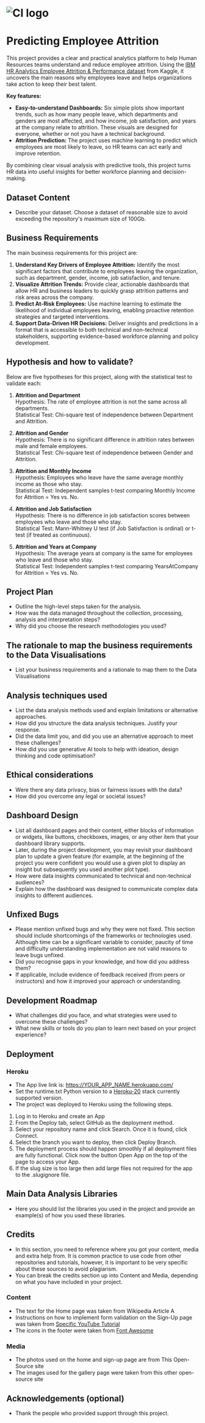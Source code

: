 # ![CI logo](https://codeinstitute.s3.amazonaws.com/fullstack/ci_logo_small.png)


# Predicting Employee Attrition

This project provides a clear and practical analytics platform to help Human Resources teams understand and reduce employee attrition. Using the [IBM HR Analytics Employee Attrition & Performance dataset](https://www.kaggle.com/datasets/pavansubhasht/ibm-hr-analytics-attrition-datase) from Kaggle, it uncovers the main reasons why employees leave and helps organizations take action to keep their best talent.

**Key features:**
- **Easy-to-understand Dashboards:** Six simple plots show important trends, such as how many people leave, which departments and genders are most affected, and how income, job satisfaction, and years at the company relate to attrition. These visuals are designed for everyone, whether or not you have a technical background.
- **Attrition Prediction:** The project uses machine learning to predict which employees are most likely to leave, so HR teams can act early and improve retention.

By combining clear visual analysis with predictive tools, this project turns HR data into useful insights for better workforce planning and decision-making.

## Dataset Content
* Describe your dataset. Choose a dataset of reasonable size to avoid exceeding the repository's maximum size of 100Gb.


## Business Requirements
The main business requirements for this project are:

1. **Understand Key Drivers of Employee Attrition:** Identify the most significant factors that contribute to employees leaving the organization, such as department, gender, income, job satisfaction, and tenure.
2. **Visualize Attrition Trends:** Provide clear, actionable dashboards that allow HR and business leaders to quickly grasp attrition patterns and risk areas across the company.
3. **Predict At-Risk Employees:** Use machine learning to estimate the likelihood of individual employees leaving, enabling proactive retention strategies and targeted interventions.
4. **Support Data-Driven HR Decisions:** Deliver insights and predictions in a format that is accessible to both technical and non-technical stakeholders, supporting evidence-based workforce planning and policy development.


## Hypothesis and how to validate?

Below are five hypotheses for this project, along with the statistical test to validate each:

1. **Attrition and Department**  
	Hypothesis: The rate of employee attrition is not the same across all departments.  
	Statistical Test: Chi-square test of independence between Department and Attrition.

2. **Attrition and Gender**  
	Hypothesis: There is no significant difference in attrition rates between male and female employees.  
	Statistical Test: Chi-square test of independence between Gender and Attrition.

3. **Attrition and Monthly Income**  
	Hypothesis: Employees who leave have the same average monthly income as those who stay.  
	Statistical Test: Independent samples t-test comparing Monthly Income for Attrition = Yes vs. No.

4. **Attrition and Job Satisfaction**  
	Hypothesis: There is no difference in job satisfaction scores between employees who leave and those who stay.  
	Statistical Test: Mann-Whitney U test (if Job Satisfaction is ordinal) or t-test (if treated as continuous).

5. **Attrition and Years at Company**  
	Hypothesis: The average years at company is the same for employees who leave and those who stay.  
	Statistical Test: Independent samples t-test comparing YearsAtCompany for Attrition = Yes vs. No.

## Project Plan
* Outline the high-level steps taken for the analysis.
* How was the data managed throughout the collection, processing, analysis and interpretation steps?
* Why did you choose the research methodologies you used?

## The rationale to map the business requirements to the Data Visualisations
* List your business requirements and a rationale to map them to the Data Visualisations

## Analysis techniques used
* List the data analysis methods used and explain limitations or alternative approaches.
* How did you structure the data analysis techniques. Justify your response.
* Did the data limit you, and did you use an alternative approach to meet these challenges?
* How did you use generative AI tools to help with ideation, design thinking and code optimisation?

## Ethical considerations
* Were there any data privacy, bias or fairness issues with the data?
* How did you overcome any legal or societal issues?

## Dashboard Design
* List all dashboard pages and their content, either blocks of information or widgets, like buttons, checkboxes, images, or any other item that your dashboard library supports.
* Later, during the project development, you may revisit your dashboard plan to update a given feature (for example, at the beginning of the project you were confident you would use a given plot to display an insight but subsequently you used another plot type).
* How were data insights communicated to technical and non-technical audiences?
* Explain how the dashboard was designed to communicate complex data insights to different audiences. 

## Unfixed Bugs
* Please mention unfixed bugs and why they were not fixed. This section should include shortcomings of the frameworks or technologies used. Although time can be a significant variable to consider, paucity of time and difficulty understanding implementation are not valid reasons to leave bugs unfixed.
* Did you recognise gaps in your knowledge, and how did you address them?
* If applicable, include evidence of feedback received (from peers or instructors) and how it improved your approach or understanding.

## Development Roadmap
* What challenges did you face, and what strategies were used to overcome these challenges?
* What new skills or tools do you plan to learn next based on your project experience? 

## Deployment
### Heroku

* The App live link is: https://YOUR_APP_NAME.herokuapp.com/ 
* Set the runtime.txt Python version to a [Heroku-20](https://devcenter.heroku.com/articles/python-support#supported-runtimes) stack currently supported version.
* The project was deployed to Heroku using the following steps.

1. Log in to Heroku and create an App
2. From the Deploy tab, select GitHub as the deployment method.
3. Select your repository name and click Search. Once it is found, click Connect.
4. Select the branch you want to deploy, then click Deploy Branch.
5. The deployment process should happen smoothly if all deployment files are fully functional. Click now the button Open App on the top of the page to access your App.
6. If the slug size is too large then add large files not required for the app to the .slugignore file.


## Main Data Analysis Libraries
* Here you should list the libraries you used in the project and provide an example(s) of how you used these libraries.


## Credits 

* In this section, you need to reference where you got your content, media and extra help from. It is common practice to use code from other repositories and tutorials, however, it is important to be very specific about these sources to avoid plagiarism. 
* You can break the credits section up into Content and Media, depending on what you have included in your project. 

### Content 

- The text for the Home page was taken from Wikipedia Article A
- Instructions on how to implement form validation on the Sign-Up page was taken from [Specific YouTube Tutorial](https://www.youtube.com/)
- The icons in the footer were taken from [Font Awesome](https://fontawesome.com/)

### Media

- The photos used on the home and sign-up page are from This Open-Source site
- The images used for the gallery page were taken from this other open-source site



## Acknowledgements (optional)
* Thank the people who provided support through this project.